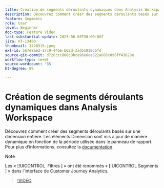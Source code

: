 ```yaml
---
title: Création de segments déroulants dynamiques dans Analysis Workspace
description: Découvrez comment créer des segments déroulants basés sur une dimension entière. Les éléments Dimension sont mis à jour de manière dynamique en fonction de la période utilisée dans le panneau de rapport.
feature: Segments
role: User
level: Beginner
doc-type: Feature Video
last-substantial-update: 2023-06-08T00:00:00Z
jira: KT-13460
thumbnail: 3420315.jpeg
exl-id: b67e8ae2-17c9-44b6-b62d-3adb1019c5fd
source-git-commit: d726ccc860c8bce96e6ca522a606c096ff43828e
workflow-type: tm+mt
source-wordcount: '85'
ht-degree: 8%

---
```


# Création de segments déroulants dynamiques dans Analysis Workspace

Découvrez comment créer des segments déroulants basés sur une dimension entière. Les éléments Dimension sont mis à jour de manière dynamique en fonction de la période utilisée dans le panneau de rapport. Pour plus dʼinformations, consultez la [documentation](https://experienceleague.adobe.com/fr/docs/analytics-platform/using/cja-components/cja-segments/create-filters).

>[!NOTE]
>
> Les « [!UICONTROL &#x200B; Filtres &#x200B;] » ont été renommés « [!UICONTROL &#x200B; Segments &#x200B;] » dans l’interface de Customer Journey Analytics.

>[!VIDEO](https://video.tv.adobe.com/v/3420315/?learn=on)
